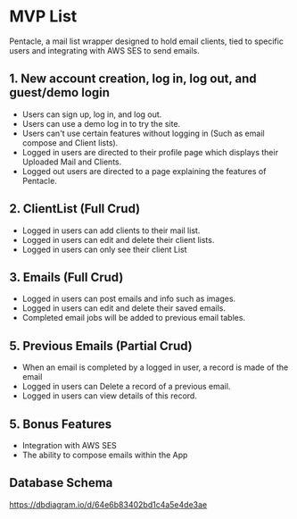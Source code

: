 # MVP List

Pentacle, a mail list wrapper designed to hold email clients, tied to specific users and integrating with AWS SES to send emails.

## 1. New account creation, log in, log out, and guest/demo login

* Users can sign up, log in, and log out.
* Users can use a demo log in to try the site.
* Users can't use certain features without logging in (Such as email compose and Client lists).
* Logged in users are directed to their profile page which displays their Uploaded Mail and Clients.
* Logged out users are directed to a page explaining the features of Pentacle.

## 2. ClientList (Full Crud)

* Logged in users can add clients to their mail list.
* Logged in users can edit and delete their client lists.
* Logged in users can only see their client List

## 3. Emails (Full Crud)

* Logged in users can post emails and info such as images.
* Logged in users can edit and delete their saved emails.
* Completed email jobs will be added to previous email tables.


## 5. Previous Emails (Partial Crud)

* When an email is completed by a logged in user, a record is made of the email
* Logged in users can Delete a record of a previous email.
* Logged in users can view details of this record.

## 5. Bonus Features

* Integration with AWS SES
* The ability to compose emails within the App

## Database Schema
https://dbdiagram.io/d/64e6b83402bd1c4a5e4de3ae
